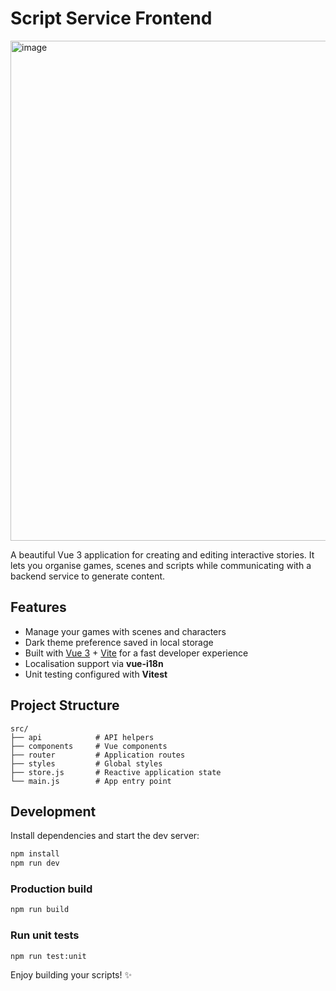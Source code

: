 # Script Service Frontend

<img width="1500" height="800" alt="image" src="https://github.com/user-attachments/assets/8b944f1c-4591-4cdf-9c7b-f1df2fda0342" />

A beautiful Vue 3 application for creating and editing interactive stories.  It lets you organise games, scenes and scripts while communicating with a backend service to generate content.

## Features
- Manage your games with scenes and characters
- Dark theme preference saved in local storage
- Built with [Vue 3](https://vuejs.org/) + [Vite](https://vitejs.dev/) for a fast developer experience
- Localisation support via **vue-i18n**
- Unit testing configured with **Vitest**

## Project Structure
```
src/
├── api            # API helpers
├── components     # Vue components
├── router         # Application routes
├── styles         # Global styles
├── store.js       # Reactive application state
└── main.js        # App entry point
```

## Development
Install dependencies and start the dev server:

```bash
npm install
npm run dev
```

### Production build

```bash
npm run build
```

### Run unit tests

```bash
npm run test:unit
```

Enjoy building your scripts! :sparkles:
